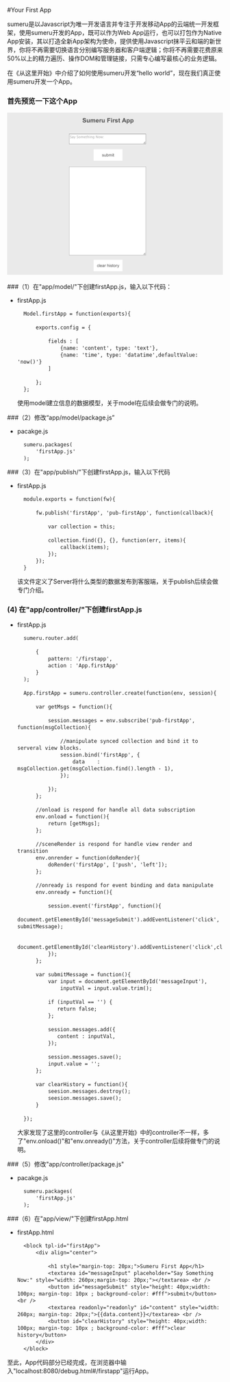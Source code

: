 
#Your First App

sumeru是以Javascript为唯一开发语言并专注于开发移动App的云端统一开发框架，使用sumeru开发的App，既可以作为Web App运行，也可以打包作为Native App安装，其以打造全新App架构为使命，提供使用Javascript抹平云和端的新世界，你将不再需要切换语言分别编写服务器和客户端逻辑；你将不再需要花费原来50%以上的精力遍历、操作DOM和管理链接，只需专心编写最核心的业务逻辑。

在《从这里开始》中介绍了如何使用sumeru开发“hello world”，现在我们真正使用sumeru开发一个App。


### 首先预览一下这个App

![](images/firstapp.png)


###（1）在"app/model/"下创建firstApp.js，输入以下代码：

* firstApp.js

		Model.firstApp = function(exports){
	
			exports.config = {
		
				fields : [
					{name: 'content', type: 'text'},
					{name: 'time', type: 'datatime',defaultValue: 'now()'}
				]

			};
		};

   使用model建立信息的数据模型，关于model在后续会做专门的说明。	

###（2）修改“app/model/package.js”

* pacakge.js

		sumeru.packages(
			'firstApp.js'
		);

		
###（3）在"app/publish/"下创建firstApp.js，输入以下代码

* firstApp.js

		module.exports = function(fw){

			fw.publish('firstApp', 'pub-firstApp', function(callback){

				var collection = this;

				collection.find({}, {}, function(err, items){
					callback(items);
		 		});
			});   
		}

	该文件定义了Server将什么类型的数据发布到客服端，关于publish后续会做专门介绍。


### (4) 在"app/controller/"下创建firstApp.js


* firstApp.js


		sumeru.router.add(

			{
				pattern: '/firstapp',
				action : 'App.firstApp'
			}
		);

		App.firstApp = sumeru.controller.create(function(env, session){
		
			var getMsgs = function(){       

				session.messages = env.subscribe('pub-firstApp', function(msgCollection){
		
					//manipulate synced collection and bind it to serveral view blocks.
		            session.bind('firstApp', {
		            	data    :   msgCollection.get(msgCollection.find().length - 1),
		            });              

		        });
			};
		
			//onload is respond for handle all data subscription
			env.onload = function(){            
				return [getMsgs];            
			};
		
			//sceneRender is respond for handle view render and transition
			env.onrender = function(doRender){
				doRender('firstApp', ['push', 'left']);
			};
		
			//onready is respond for event binding and data manipulate
			env.onready = function(){
		
				session.event('firstApp', function(){                   
		     		document.getElementById('messageSubmit').addEventListener('click', submitMessage); 

		     		document.getElementById('clearHistory').addEventListener('click',clearHistory);                             
		        });
			};
		
			var submitMessage = function(){
				var input = document.getElementById('messageInput'),
		        	inputVal = input.value.trim();
		
		       	if (inputVal == '') {
		           return false; 
		       	};
		
		       	session.messages.add({
		           content : inputVal,         
		       	});

		       	session.messages.save();
		       	input.value = '';          
			};

			var clearHistory = function(){
				seesion.messages.destroy();
				seesion.messages.save();
			}
		
		});

		
	大家发现了这里的controller与《从这里开始》中的controller不一样，多了"env.onload()"和"env.onready()"方法，关于controller后续将做专门的说明。
		

###（5）修改"app/controller/package.js"

* pacakge.js

		sumeru.packages(
			'firstApp.js'
		);

		

###（6）在"app/view/"下创建firstApp.html

* firstApp.html

		<block tpl-id="firstApp">
			<div align="center">
		
				<h1 style="margin-top: 20px;">Sumeru First App</h1>			
		 		<textarea id="messageInput" placeholder="Say Something Now:" style="width: 260px;margin-top: 20px;"></textarea> <br />
		   		<button id="messageSubmit" style="height: 40px;width: 100px; margin-top: 10px ; background-color: #fff">submit</button> <br />
				<textarea readonly="readonly" id="content" style="width: 260px; margin-top: 20px;">{{data.content}}</textarea> <br />		
				<button id="clearHistory" style="height: 40px;width: 100px; margin-top: 10px ; background-color: #fff">clear history</button> 	
			</div>
		</block>

至此，App代码部分已经完成，在浏览器中输入"localhost:8080/debug.html#/firstapp"运行App。
	

